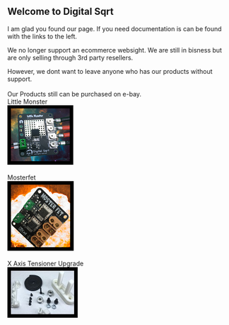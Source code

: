 ## Welcome to Digital Sqrt

I am glad you found our page.   If you need documentation is can be found with the links to the left.

We no longer support an ecommerce websight. We are still in bisness but are only selling through 3rd party resellers.

However,  we dont want to leave anyone who has our products without support.<br>
<br>
Our Products still can be purchased on e-bay.<br>
Little Monster<br>
[<img src="https://github.com/Digital-Sqrt/Digital-Sqrt/blob/main/Images/ICONS/LittleMonster.png">](https://www.ebay.com/itm/253867492055)<br>
<br>
Mosterfet<br>
[<img src="https://github.com/Digital-Sqrt/Digital-Sqrt/blob/main/Images/ICONS/Mosterfet.png">](https://www.ebay.com/itm/254727143701)<br>
<br>
X Axis Tensioner Upgrade<br>
[<img src="https://github.com/Digital-Sqrt/Digital-Sqrt/blob/main/Images/ICONS/tension.jpg">](https://www.ebay.com/itm/254151055965)<br>
